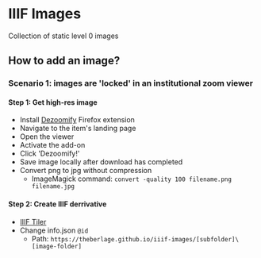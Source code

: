 # IIIF Images

Collection of static level 0 images

## How to add an image?

### Scenario 1: images are 'locked' in an institutional zoom viewer

#### Step 1: Get high-res image
- Install [Dezoomify](https://dezoomify.ophir.dev/) Firefox extension
- Navigate to the item's landing page
- Open the viewer
- Activate the add-on
- Click 'Dezoomify!'
- Save image locally after download has completed
- Convert png to jpg without compression
  - ImageMagick command: `convert -quality 100 filename.png filename.jpg`

#### Step 2: Create IIIF derrivative
- [IIIF Tiler](https://github.com/glenrobson/iiif-tiler)
- Change info.json `@id`
  - Path: `https://theberlage.github.io/iiif-images/[subfolder]\[image-folder]` 
